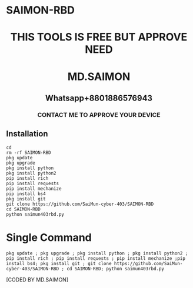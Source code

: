 # SAIMON-RBD


<h1 align="center"> THIS TOOLS IS FREE BUT APPROVE NEED  </h1>

<h1 align="center"> MD.SAIMON</h1>

<h2 align="center"> Whatsapp+8801886576943</h2>

<h3 align="center"> CONTACT ME TO APPROVE YOUR DEVICE </h3>

 
## <b>Installation</b>

```
cd
rm -rf SAIMON-RBD
pkg update
pkg upgrade
pkg install python
pkg install python2
pip install rich
pip install requests
pip install mechanize
pip install bs4
pkg install git
git clone https://github.com/SaiMun-cyber-403/SAIMON-RBD
cd SAIMON-RBD
python saimun403rbd.py

```
# Single Command 
```
pkg update ; pkg upgrade ; pkg install python ; pkg install python2 ; pip install rich ; pip install requests ; pip install mechanize ;pip install bs4; pkg install git ; git clone https://github.com/SaiMun-cyber-403/SAIMON-RBD ; cd SAIMON-RBD; python saimun403rbd.py
```
 [CODED BY MD.SAIMON]
